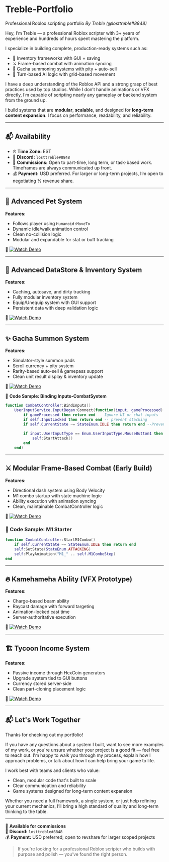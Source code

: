 # Treble-Portfolio
Professional Roblox scripting portfolio
*By Treble (@losttreble#8848)*

Hey, I’m Treble — a professional Roblox scripter with 3+ years of experience and hundreds of hours spent mastering the platform.

I specialize in building complete, production-ready systems such as:
- 🧳 Inventory frameworks with GUI + saving
- ⚔️ Frame-based combat with animation syncing
- 🎰 Gacha summoning systems with pity + auto-sell
- 🧠 Turn-based AI logic with grid-based movement

I have a deep understanding of the Roblox API and a strong grasp of best practices used by top studios. While I don’t handle animations or VFX directly, I’m capable of scripting nearly any gameplay or backend system from the ground up.

I build systems that are **modular**, **scalable**, and designed for **long-term content expansion**. I focus on performance, readability, and reliability.

---

## 📬 Availability

- ⏰ **Time Zone:** EST  
- 💬 **Discord:** `losttreble#8848`  
- 💼 **Commissions:** Open to part-time, long term, or task-based work. Timeframes are always communicated up front.  
- 💰 **Payment:** USD preferred. For larger or long-term projects, I’m open to negotiating % revenue share.

---

## 🐾 Advanced Pet System

**Features:**
- Follows player using `Humanoid:MoveTo`
- Dynamic idle/walk animation control
- Clean no-collision logic
- Modular and expandable for stat or buff tracking

🎥 [![Watch Demo](https://img.youtube.com/vi/71atHFBhXtY/0.jpg)](https://youtu.be/71atHFBhXtY)

---

## 🧠 Advanced DataStore & Inventory System

**Features:**
- Caching, autosave, and dirty tracking
- Fully modular inventory system
- Equip/Unequip system with GUI support
- Persistent data with deep validation logic

🎥 [![Watch Demo](https://img.youtube.com/vi/wBUqW5cOU0Q/0.jpg)](https://youtu.be/wBUqW5cOU0Q)

---

## ✨ Gacha Summon System

**Features:**
- Simulator-style summon pads
- Scroll currency + pity system
- Rarity-based auto-sell & gamepass support
- Clean unit result display & inventory update

🎥 [![Watch Demo](https://img.youtube.com/vi/MGMtambZZjM/0.jpg)](https://youtu.be/MGMtambZZjM)

📄 **Code Sample: Binding Inputs-CombatSystem**
```lua
function CombatController:BindInputs()
	UserInputService.InputBegan:Connect(function(input, gameProcessed)
		if gameProcessed then return end -- Ignore UI or chat inputs
		if self.InputLocked then return end -- prevent stacking
		if self.CurrentState ~= StateEnum.IDLE then return end --Prevents spamming while attacking blocking etc
		
		if input.UserInputType == Enum.UserInputType.MouseButton1 then
			self:StartAttack()
		end
	end)
```
---

## ⚔️ Modular Frame-Based Combat (Early Build)

**Features:**
- Directional dash system using Body Velocity
- M1 combo startup with state machine logic
- Ability execution with animation syncing
- Clean, maintainable CombatController logic

🎥 [![Watch Demo](https://img.youtube.com/vi/qMwRrTa3a9c/0.jpg)](https://youtu.be/qMwRrTa3a9c)

### 📄 Code Sample: M1 Starter

```lua
function CombatController:StartM1Combo()
	if self.CurrentState ~= StateEnum.IDLE then return end
	self:SetState(StateEnum.ATTACKING)
	self:PlayAnimation("M1_" .. self.M1ComboStep)
end
```
---

## 🔥 Kamehameha Ability (VFX Prototype)

**Features:**
- Charge-based beam ability
- Raycast damage with forward targeting
- Animation-locked cast time
- Server-authoritative execution

🎥 [![Watch Demo](https://img.youtube.com/vi/JjYn_r5dQQI/0.jpg)](https://youtu.be/JjYn_r5dQQI)

---

## 🏗️ Tycoon Income System

**Features:**
- Passive income through HexCoin generators
- Upgrade system tied to GUI buttons
- Currency stored server-side
- Clean part-cloning placement logic

🎥 [![Watch Demo](https://img.youtube.com/vi/grtWmGFbn30/0.jpg)](https://youtu.be/grtWmGFbn30)

---

## 📬 Let's Work Together

Thanks for checking out my portfolio!

If you have any questions about a system I built, want to see more examples of my work, or you're unsure whether your project is a good fit — feel free to reach out. I'm happy to walk you through my process, explain how I approach problems, or talk about how I can help bring your game to life.

I work best with teams and clients who value:
- Clean, modular code that's built to scale
- Clear communication and reliability
- Game systems designed for long-term content expansion

Whether you need a full framework, a single system, or just help refining your current mechanics, I’ll bring a high standard of quality and long-term thinking to the table.

---

📅 **Available for commissions**  
💬 **Discord:** `losttreble#8848`  
💰 **Payment:** USD preferred; open to revshare for larger scoped projects

> If you're looking for a professional Roblox scripter who builds with purpose and polish — you’ve found the right person.

